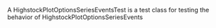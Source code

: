 A HighstockPlotOptionsSeriesEventsTest is a test class for testing the behavior of HighstockPlotOptionsSeriesEvents